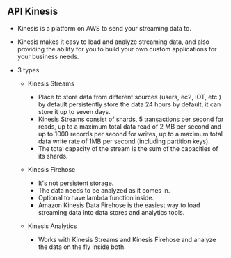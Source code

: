 ## API Kinesis

- Kinesis is a platform on AWS to send your streaming data to.

- Kinesis makes it easy to load and analyze streaming data, and also providing the ability for you to build your own custom applications for your business needs.

- 3 types

  - Kinesis Streams

    - Place to store data from different sources (users, ec2, iOT, etc.) by default persistently store the data 24 hours by default, it can store it up to seven days.
    - Kinesis Streams consist of shards, 5 transactions per second for reads, up to a maximum total data read of 2 MB per second and up to 1000 records per second for writes, up to a maximum total data write rate of 1MB per second (including partition keys).
    - The total capacity of the stream is the sum of the capacities of its shards.

  - Kinesis Firehose

    - It's not persistent storage.
    - The data needs to be analyzed as it comes in.
    - Optional to have lambda function inside.
    - Amazon Kinesis Data Firehose is the easiest way to load streaming data into data stores and analytics tools.

  - Kinesis Analytics

    - Works with Kinesis Streams and Kinesis Firehose and analyze the data on the fly inside both.
